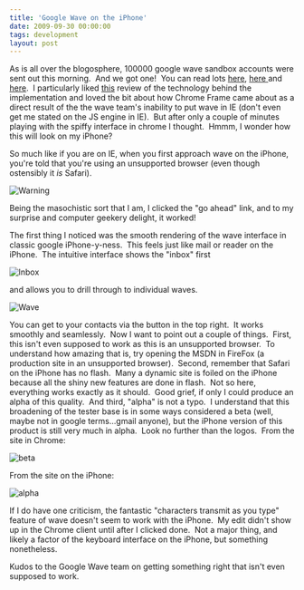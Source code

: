 ```yaml
---
title: 'Google Wave on the iPhone'
date: 2009-09-30 00:00:00 
tags: development
layout: post
---
```

As is all over the blogosphere, 100000 google wave sandbox accounts were sent out this morning.  And we got one!  You can read lots [here](http://www.techcrunch.com/2009/05/28/google-wave-drips-with-ambition-can-it-fulfill-googles-grand-web-vision/), [here ](http://news.cnet.com/8301-17939_109-10255402-2.html)and [here](http://googlewavedev.blogspot.com/).  I particularly liked [this](http://arstechnica.com/open-source/guides/2009/09/surfing-the-google-wave.ars) review of the technology behind the implementation and loved the bit about how Chrome Frame came about as a direct result of the the wave team's inability to put wave in IE (don't even get me stated on the JS engine in IE).  But after only a couple of minutes playing with the spiffy interface in chrome I thought.  Hmmm, I wonder how this will look on my iPhone?  <a name="more"></a>

So much like if you are on IE, when you first approach wave on the iPhone, you're told that you're using an unsupported browser (even though ostensibly it _is_ Safari).

![Warning](http://newblog.e-bydesign.ca/wp-content/uploads/2009/09/photo-3.jpg "Warning")

Being the masochistic sort that I am, I clicked the "go ahead" link, and to my surprise and computer geekery delight, it worked!

The first thing I noticed was the smooth rendering of the wave interface in classic google iPhone-y-ness.  This feels just like mail or reader on the iPhone.  The intuitive interface shows the "inbox" first

![Inbox](http://newblog.e-bydesign.ca/wp-content/uploads/2009/09/photo.jpg "Inbox")

and allows you to drill through to individual waves.

![Wave](http://newblog.e-bydesign.ca/wp-content/uploads/2009/09/photo-2.jpg "Wave")

You can get to your contacts via the button in the top right.  It works smoothly and seamlessly.  Now I want to point out a couple of things.  First, this isn't even supposed to work as this is an unsupported browser.  To understand how amazing that is, try opening the MSDN in FireFox (a production site in an unsupported browser).  Second, remember that Safari on the iPhone has no flash.  Many a dynamic site is foiled on the iPhone because all the shiny new features are done in flash.  Not so here, everything works exactly as it should.  Good grief, if only I could produce an alpha of this quality.  And third, "alpha" is not a typo.  I understand that this broadening of the tester base is in some ways considered a beta (well, maybe not in google terms...gmail anyone), but the iPhone version of this product is still very much in alpha.  Look no further than the logos.  From the site in Chrome:

![beta](http://newblog.e-bydesign.ca/wp-content/uploads/2009/09/beta.jpg "beta")

From the site on the iPhone:

![alpha](http://newblog.e-bydesign.ca/wp-content/uploads/2009/09/alpha.jpg "alpha")

If I do have one criticism, the fantastic "characters transmit as you type" feature of wave doesn't seem to work with the iPhone.  My edit didn't show up in the Chrome client until after I clicked done.  Not a major thing, and likely a factor of the keyboard interface on the iPhone, but something nonetheless.

Kudos to the Google Wave team on getting something right that isn't even supposed to work.
